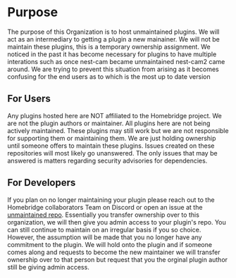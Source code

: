 # Purpose
The purpose of this Organization is to host unmaintained plugins. We will act as an intermediary to getting a plugin a new mainainer. We will not be maintain these plugins, this is a temporary ownership assignment. We noticed in the past it has become necessary for plugins to have multiple interations such as once nest-cam became unmaintained nest-cam2 came around. We are trying to prevent this situation from arising as it becomes confusing for the end users as to which is the most up to date version

## For Users
Any plugins hosted here are NOT affiliated to the Homebridge project. We are not the plugin authors or maintainer. All plugins here are not being actively maintained. These plugins may still work but we are not responsible for supporting them or maintaining them. We are just holding ownership until someone offers to maintain these plugins. Issues created on these repositories will most likely go unanswered. The only issues that may be answered is matters regarding security advisories for dependencies.

## For Developers

If you plan on no longer maintaining your plugin please reach out to the Homebridge collaborators Team on Discord or open an issue at the [unmaintained repo](https://github.com/homebridge/unmaintained). Essentially you transfer ownership over to this organization, we will then give you admin access to your plugin's repo. You can still continue to maintain on an irregular basis if you so choice. However, the assumption will be made that you no longer have any commitment to the plugin. We will hold onto the plugin and if someone comes along and requests to become the new maintainer we will transfer ownership over to that person but request that you the orginal plugin author still be giving admin access. 
